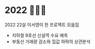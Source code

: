 # 2022 👩🏻‍💻

2022 22살 이서영이 한 프로젝트 모음집

- 지하철 9호선 신설역 수요 예측
- 부동산 거래량 감소와 집값 하락의 상관분석
